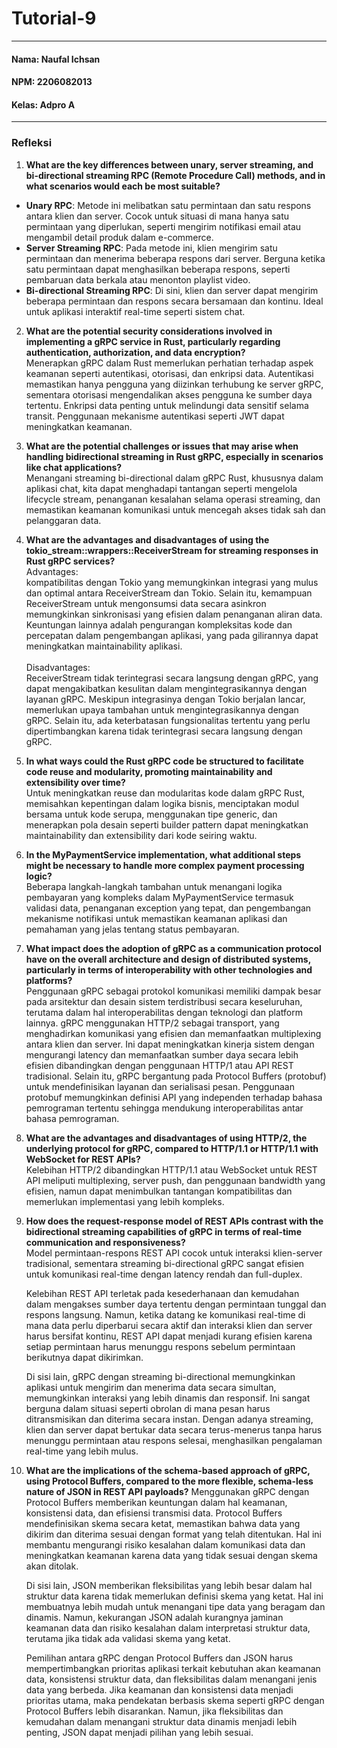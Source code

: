 # Tutorial-9
---
#### Nama: Naufal Ichsan
#### NPM: 2206082013
#### Kelas: Adpro A
---
### Refleksi
1. **What are the key differences between unary, server streaming, and bi-directional streaming RPC (Remote Procedure Call) methods, and in what scenarios would each be most suitable?** <br>
- **Unary RPC**: Metode ini melibatkan satu permintaan dan satu respons antara klien dan server. Cocok untuk situasi di mana hanya satu permintaan yang diperlukan, seperti mengirim notifikasi email atau mengambil detail produk dalam e-commerce.
- **Server Streaming RPC**: Pada metode ini, klien mengirim satu permintaan dan menerima beberapa respons dari server. Berguna ketika satu permintaan dapat menghasilkan beberapa respons, seperti pembaruan data berkala atau menonton playlist video.
- **Bi-directional Streaming RPC**: Di sini, klien dan server dapat mengirim beberapa permintaan dan respons secara bersamaan dan kontinu. Ideal untuk aplikasi interaktif real-time seperti sistem chat.

2. **What are the potential security considerations involved in implementing a gRPC service in Rust, particularly regarding authentication, authorization, and data encryption?** <br>
Menerapkan gRPC dalam Rust memerlukan perhatian terhadap aspek keamanan seperti autentikasi, otorisasi, dan enkripsi data. Autentikasi memastikan hanya pengguna yang diizinkan terhubung ke server gRPC, sementara otorisasi mengendalikan akses pengguna ke sumber daya tertentu. Enkripsi data penting untuk melindungi data sensitif selama transit. Penggunaan mekanisme autentikasi seperti JWT dapat meningkatkan keamanan.

3. **What are the potential challenges or issues that may arise when handling bidirectional streaming in Rust gRPC, especially in scenarios like chat applications?** <br>
Menangani streaming bi-directional dalam gRPC Rust, khususnya dalam aplikasi chat, kita dapat menghadapi tantangan seperti mengelola lifecycle stream, penanganan kesalahan selama operasi streaming, dan memastikan keamanan komunikasi untuk mencegah akses tidak sah dan pelanggaran data.

4. **What are the advantages and disadvantages of using the tokio_stream::wrappers::ReceiverStream for streaming responses in Rust gRPC services?** <br>
Advantages:   
kompatibilitas dengan Tokio yang memungkinkan integrasi yang mulus dan optimal antara ReceiverStream dan Tokio. Selain itu, kemampuan ReceiverStream untuk mengonsumsi data secara asinkron memungkinkan sinkronisasi yang efisien dalam penanganan aliran data. Keuntungan lainnya adalah pengurangan kompleksitas kode dan percepatan dalam pengembangan aplikasi, yang pada gilirannya dapat meningkatkan maintainability aplikasi. <br><br>
Disadvantages:   
ReceiverStream tidak terintegrasi secara langsung dengan gRPC, yang dapat mengakibatkan kesulitan dalam mengintegrasikannya dengan layanan gRPC. Meskipun integrasinya dengan Tokio berjalan lancar, memerlukan upaya tambahan untuk mengintegrasikannya dengan gRPC. Selain itu, ada keterbatasan fungsionalitas tertentu yang perlu dipertimbangkan karena tidak terintegrasi secara langsung dengan gRPC. <br>

5. **In what ways could the Rust gRPC code be structured to facilitate code reuse and modularity, promoting maintainability and extensibility over time?** <br>
Untuk meningkatkan reuse dan modularitas kode dalam gRPC Rust, memisahkan kepentingan dalam logika bisnis, menciptakan modul bersama untuk kode serupa, menggunakan tipe generic, dan menerapkan pola desain seperti builder pattern dapat meningkatkan maintainability dan extensibility dari kode seiring waktu.

6. **In the MyPaymentService implementation, what additional steps might be necessary to handle more complex payment processing logic?** <br>
Beberapa langkah-langkah tambahan untuk menangani logika pembayaran yang kompleks dalam MyPaymentService termasuk validasi data, penanganan exception yang tepat, dan pengembangan mekanisme notifikasi untuk memastikan keamanan aplikasi dan pemahaman yang jelas tentang status pembayaran.

7. **What impact does the adoption of gRPC as a communication protocol have on the overall architecture and design of distributed systems, particularly in terms of interoperability with other technologies and platforms?** <br>
Penggunaan gRPC sebagai protokol komunikasi memiliki dampak besar pada arsitektur dan desain sistem terdistribusi secara keseluruhan, terutama dalam hal interoperabilitas dengan teknologi dan platform lainnya. gRPC menggunakan HTTP/2 sebagai transport, yang menghadirkan komunikasi yang efisien dan memanfaatkan multiplexing antara klien dan server. Ini dapat meningkatkan kinerja sistem dengan mengurangi latency dan memanfaatkan sumber daya secara lebih efisien dibandingkan dengan penggunaan HTTP/1 atau API REST tradisional. Selain itu, gRPC bergantung pada Protocol Buffers (protobuf) untuk mendefinisikan layanan dan serialisasi pesan. Penggunaan protobuf memungkinkan definisi API yang independen terhadap bahasa pemrograman tertentu sehingga mendukung interoperabilitas antar bahasa pemrograman.

8. **What are the advantages and disadvantages of using HTTP/2, the underlying protocol for gRPC, compared to HTTP/1.1 or HTTP/1.1 with WebSocket for REST APIs?** <br>
Kelebihan HTTP/2 dibandingkan HTTP/1.1 atau WebSocket untuk REST API meliputi multiplexing, server push, dan penggunaan bandwidth yang efisien, namun dapat menimbulkan tantangan kompatibilitas dan memerlukan implementasi yang lebih kompleks.

9. **How does the request-response model of REST APIs contrast with the bidirectional streaming capabilities of gRPC in terms of real-time communication and responsiveness?** <br>
Model permintaan-respons REST API cocok untuk interaksi klien-server tradisional, sementara streaming bi-directional gRPC sangat efisien untuk komunikasi real-time dengan latency rendah dan full-duplex.

    Kelebihan REST API terletak pada kesederhanaan dan kemudahan dalam mengakses sumber daya tertentu dengan permintaan tunggal dan respons langsung. Namun, ketika datang ke komunikasi real-time di mana data perlu diperbarui secara aktif dan interaksi klien dan server harus bersifat kontinu, REST API dapat menjadi kurang efisien karena setiap permintaan harus menunggu respons sebelum permintaan berikutnya dapat dikirimkan.

    Di sisi lain, gRPC dengan streaming bi-directional memungkinkan aplikasi untuk mengirim dan menerima data secara simultan, memungkinkan interaksi yang lebih dinamis dan responsif. Ini sangat berguna dalam situasi seperti obrolan di mana pesan harus ditransmisikan dan diterima secara instan. Dengan adanya streaming, klien dan server dapat bertukar data secara terus-menerus tanpa harus menunggu permintaan atau respons selesai, menghasilkan pengalaman real-time yang lebih mulus.

10. **What are the implications of the schema-based approach of gRPC, using Protocol Buffers, compared to the more flexible, schema-less nature of JSON in REST API payloads?** Menggunakan gRPC dengan Protocol Buffers memberikan keuntungan dalam hal keamanan, konsistensi data, dan efisiensi transmisi data. Protocol Buffers mendefinisikan skema secara ketat, memastikan bahwa data yang dikirim dan diterima sesuai dengan format yang telah ditentukan. Hal ini membantu mengurangi risiko kesalahan dalam komunikasi data dan meningkatkan keamanan karena data yang tidak sesuai dengan skema akan ditolak.

    Di sisi lain, JSON memberikan fleksibilitas yang lebih besar dalam hal struktur data karena tidak memerlukan definisi skema yang ketat. Hal ini membuatnya lebih mudah untuk menangani tipe data yang beragam dan dinamis. Namun, kekurangan JSON adalah kurangnya jaminan keamanan data dan risiko kesalahan dalam interpretasi struktur data, terutama jika tidak ada validasi skema yang ketat.

    Pemilihan antara gRPC dengan Protocol Buffers dan JSON harus mempertimbangkan prioritas aplikasi terkait kebutuhan akan keamanan data, konsistensi struktur data, dan fleksibilitas dalam menangani jenis data yang berbeda. Jika keamanan dan konsistensi data menjadi prioritas utama, maka pendekatan berbasis skema seperti gRPC dengan Protocol Buffers lebih disarankan. Namun, jika fleksibilitas dan kemudahan dalam menangani struktur data dinamis menjadi lebih penting, JSON dapat menjadi pilihan yang lebih sesuai.






